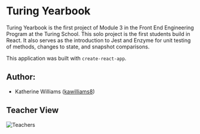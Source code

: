 # Turing Yearbook

Turing Yearbook is the first project of Module 3 in the Front End Engineering Program at the Turing School. This solo project is the first students build in React. It also serves as the introduction to Jest and Enzyme for unit testing of methods,  changes to state, and snapshot comparisons.

This application was built with `create-react-app`.

## Author:
* Katherine Williams ([kawilliams8](https://github.com/kawilliams8))

## Teacher View
![Teachers](https://github.com/kawilliams8/Yearbook/blob/master/teachers.png)
